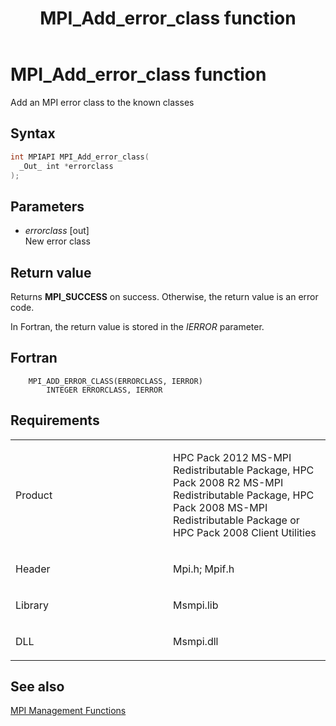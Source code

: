 ﻿---
title: MPI_Add_error_class function
TOCTitle: MPI_Add_error_class function
ms:assetid: dcef3d57-8b0f-4cc9-b2d0-04f8f9491304
ms:mtpsurl: https://msdn.microsoft.com/en-us/library/Dn502497(v=VS.85)
ms:contentKeyID: 59360769
ms.date: 03/28/2018
mtps_version: v=VS.85
f1_keywords:
- MPI_ADD_ERROR_CLASS
- mpif/MPI_Add_error_class
- mpi/MPI_ADD_ERROR_CLASS
dev_langs:
- C++
- C
---

# MPI\_Add\_error\_class function

Add an MPI error class to the known classes

## Syntax

``` c++
int MPIAPI MPI_Add_error_class(
  _Out_ int *errorclass
);
```

## Parameters

  - *errorclass* \[out\]  
    New error class

## Return value

Returns **MPI\_SUCCESS** on success. Otherwise, the return value is an error code.

In Fortran, the return value is stored in the *IERROR* parameter.

## Fortran

``` FORTRAN
    MPI_ADD_ERROR_CLASS(ERRORCLASS, IERROR)
        INTEGER ERRORCLASS, IERROR
```

## Requirements

<table>
<colgroup>
<col style="width: 50%" />
<col style="width: 50%" />
</colgroup>
<tbody>
<tr class="odd">
<td><p>Product</p></td>
<td><p>HPC Pack 2012 MS-MPI Redistributable Package, HPC Pack 2008 R2 MS-MPI Redistributable Package, HPC Pack 2008 MS-MPI Redistributable Package or HPC Pack 2008 Client Utilities</p></td>
</tr>
<tr class="even">
<td><p>Header</p></td>
<td>Mpi.h;
Mpif.h</td>
</tr>
<tr class="odd">
<td><p>Library</p></td>
<td>Msmpi.lib</td>
</tr>
<tr class="even">
<td><p>DLL</p></td>
<td>Msmpi.dll</td>
</tr>
</tbody>
</table>


## See also

[MPI Management Functions](mpi-management-functions.md)


